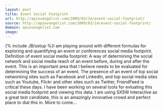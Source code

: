 ```yaml
---
layout: post
title: Event Social Footprint
url: http://apievangelist.com/2009/03/14/event-social-footprint/
source: http://apievangelist.com/2009/03/14/event-social-footprint/
domain: apievangelist.com
image: 
---
```

{% include JB/setup %}I am playing around with different formulas for exploring and quantifying an event or conferences social media footprint.
Definition of event social media footprint:
A way of determining the social network and social media reach of an event before, during and after the event.
This is an important area that I believe needs to be evaluated for determining the success of an event.
The presence of an event of top social networking sites such as Facebook and LinkedIn, and top social media sites such as Youtube, Flickr and other sites such as Twitter, FriendFeed is critical these days.
I have been working on several tools for evluating this social media footprint and viewing this data.
I am using SXSW Interactive as a great test candidate, this is an amazingly innovative crowd and perfect place to dial this in.
More to come...